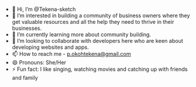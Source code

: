 - 👋 Hi, I’m @Tekena-sketch
- 👀 I’m interested in building a community of business owners where they get valuable resources and all the help they need to thrive in their businesses. 
- 🌱 I’m currently learning more about community building.
- 💞️ I’m looking to collaborate with developers here who are keen about developing websites and apps. 
- 📫 How to reach me - p.okohtekena@gmail.com
- 😄 Pronouns: She/Her 
- ⚡ Fun fact: I like singing, watching movies and catching up with friends and family 

<!---
Tekena-sketch/Tekena-sketch is a ✨ special ✨ repository because its `README.md` (this file) appears on your GitHub profile.
You can click the Preview link to take a look at your changes.
--->
